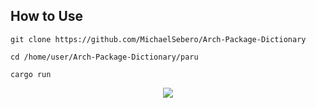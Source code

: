 ## How to Use

```
git clone https://github.com/MichaelSebero/Arch-Package-Dictionary

cd /home/user/Arch-Package-Dictionary/paru

cargo run
```

<p align="middle">
    <img src="https://i.postimg.cc/3JdyHNhP/pd.png" />
</p>
